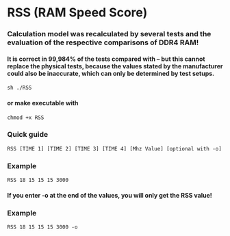# RSS (RAM Speed Score)

### Calculation model was recalculated by several tests and the evaluation of the respective comparisons of DDR4 RAM!
#### It is correct in 99,984% of the tests compared with – but this cannot replace the physical tests, because the values stated by the manufacturer could also be inaccurate, which can only be determined by test setups.

    sh ./RSS

#### or make executable with

    chmod +x RSS

### Quick guide

    RSS [TIME 1] [TIME 2] [TIME 3] [TIME 4] [Mhz Value] [optional with -o]      
                                                                               
### Example 

    RSS 18 15 15 15 3000                                               

#### If you enter -o at the end of the values, you will only get the RSS value!

### Example 

    RSS 18 15 15 15 3000 -o
    
